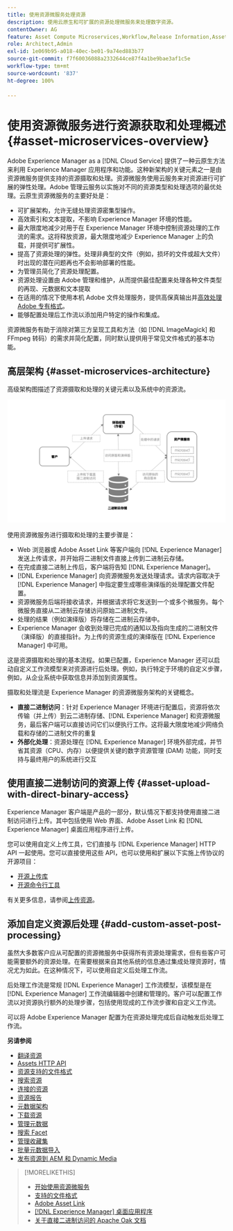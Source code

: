 ```yaml
---
title: 使用资源微服务处理资源
description: 使用云原生和可扩展的资源处理微服务来处理数字资源。
contentOwner: AG
feature: Asset Compute Microservices,Workflow,Release Information,Asset Processing
role: Architect,Admin
exl-id: 1e069b95-a018-40ec-be01-9a74ed883b77
source-git-commit: f7f60036088a2332644ce87f4a1be9bae3af1c5e
workflow-type: tm+mt
source-wordcount: '837'
ht-degree: 100%

---
```


# 使用资源微服务进行资源获取和处理概述 {#asset-microservices-overview}

Adobe Experience Manager as a [!DNL Cloud Service] 提供了一种云原生方法来利用 Experience Manager 应用程序和功能。这种新架构的关键元素之一是由资源微服务提供支持的资源摄取和处理。资源微服务使用云服务来对资源进行可扩展的弹性处理。Adobe 管理云服务以实施对不同的资源类型和处理选项的最优处理。云原生资源微服务的主要好处是：

* 可扩展架构，允许无缝处理资源密集型操作。
* 高效索引和文本提取，不影响 Experience Manager 环境的性能。
* 最大限度地减少对用于在 Experience Manager 环境中控制资源处理的工作流的需求。这将释放资源，最大限度地减少 Experience Manager 上的负载，并提供可扩展性。
* 提高了资源处理的弹性。处理非典型的文件（例如，损坏的文件或超大文件）时出现的潜在问题再也不会影响部署的性能。
* 为管理员简化了资源处理配置。
* 资源处理设置由 Adobe 管理和维护，从而提供最佳配置来处理各种文件类型的再现、元数据和文本提取
* 在适用的情况下使用本机 Adobe 文件处理服务，提供高保真输出并[高效处理 Adobe 专有格式](file-format-support.md)。
* 能够配置处理后工作流以添加用户特定的操作和集成。

资源微服务有助于消除对第三方呈现工具和方法（如 [!DNL ImageMagick] 和 FFmpeg 转码）的需求并简化配置，同时默认提供用于常见文件格式的基本功能。

## 高层架构 {#asset-microservices-architecture}

高级架构图描述了资源摄取和处理的关键元素以及系统中的资源流。

<!-- Proposed DRAFT diagram for asset microservices overview - see section "Asset processing - high-level diagram" in the PPTX deck

https://adobe-my.sharepoint.com/personal/gklebus_adobe_com/_layouts/15/guestaccess.aspx?guestaccesstoken=jexDC5ZnepXSt6dTPciH66TzckS1BPEfdaZuSgHugL8%3D&docid=2_1ec37f0bd4cc74354b4f481cd420e07fc&rev=1&e=CdgElS
-->

![使用资源微服务进行资源摄取和处理](assets/asset-microservices-overview.png "使用资源微服务进行资源摄取和处理")

使用资源微服务进行摄取和处理的主要步骤是：

* Web 浏览器或 Adobe Asset Link 等客户端向 [!DNL Experience Manager] 发送上传请求，并开始将二进制文件直接上传到二进制云存储。
* 在完成直接二进制上传后，客户端将告知 [!DNL Experience Manager]。
* [!DNL Experience Manager] 向资源微服务发送处理请求。请求内容取决于 [!DNL Experience Manager] 中指定要生成哪些演绎版的处理配置文件配置。
* 资源微服务后端将接收请求，并根据请求将它发送到一个或多个微服务。每个微服务直接从二进制云存储访问原始二进制文件。
* 处理的结果（例如演绎版）将存储在二进制云存储中。
* Experience Manager 会收到处理已完成的通知以及指向生成的二进制文件（演绎版）的直接指针。为上传的资源生成的演绎版在 [!DNL Experience Manager] 中可用。

这是资源摄取和处理的基本流程。如果已配置，Experience Manager 还可以启动自定义工作流模型来对资源进行后处理。例如，执行特定于环境的自定义步骤，例如，从企业系统中获取信息并添加到资源属性。

摄取和处理流是 Experience Manager 的资源微服务架构的关键概念。

* **直接二进制访问**：针对 Experience Manager 环境进行配置后，资源将依次传输（并上传）到云二进制存储、[!DNL Experience Manager] 和资源微服务，最后客户端可以直接访问它们以便执行工作。这将最大限度地减少网络负载和存储的二进制文件的重复
* **外部化处理**：资源处理在 [!DNL Experience Manager] 环境外部完成，并节省其资源（CPU、内存）以便提供关键的数字资源管理 (DAM) 功能，同时支持与最终用户的系统进行交互

## 使用直接二进制访问的资源上传 {#asset-upload-with-direct-binary-access}

Experience Manager 客户端是产品的一部分，默认情况下都支持使用直接二进制访问进行上传。其中包括使用 Web 界面、Adobe Asset Link 和 [!DNL Experience Manager] 桌面应用程序进行上传。

您可以使用自定义上传工具，它们直接与 [!DNL Experience Manager] HTTP API 一起使用。您可以直接使用这些 API，也可以使用和扩展以下实施上传协议的开源项目：

* [开源上传库](https://github.com/adobe/aem-upload)
* [开源命令行工具](https://github.com/adobe/aio-cli-plugin-aem)

有关更多信息，请参阅[上传资源](add-assets.md)。

## 添加自定义资源后处理 {#add-custom-asset-post-processing}

虽然大多数客户应从可配置的资源微服务中获得所有资源处理需求，但有些客户可能需要额外的资源处理。在需要根据来自其他系统的信息通过集成处理资源时，情况尤为如此。在这种情况下，可以使用自定义后处理工作流。

后处理工作流是常规 [!DNL Experience Manager] 工作流模型，该模型是在 [!DNL Experience Manager] 工作流编辑器中创建和管理的。客户可以配置工作流以对资源执行额外的处理步骤，包括使用现成的工作流步骤和自定义工作流。

可以将 Adobe Experience Manager 配置为在资源处理完成后自动触发后处理工作流。

<!-- TBD asgupta, Engg: Create some asset-microservices-data-flow-diagram.
-->

**另请参阅**

* [翻译资源](translate-assets.md)
* [Assets HTTP API](mac-api-assets.md)
* [资源支持的文件格式](file-format-support.md)
* [搜索资源](search-assets.md)
* [连接的资源](use-assets-across-connected-assets-instances.md)
* [资源报告](asset-reports.md)
* [元数据架构](metadata-schemas.md)
* [下载资源](download-assets-from-aem.md)
* [管理元数据](manage-metadata.md)
* [搜索 Facet](search-facets.md)
* [管理收藏集](manage-collections.md)
* [批量元数据导入](metadata-import-export.md)
* [发布资源到 AEM 和 Dynamic Media](/help/assets/publish-assets-to-aem-and-dm.md)

>[!MORELIKETHIS]
>
>* [开始使用资源微服务](asset-microservices-configure-and-use.md)
>* [支持的文件格式](file-format-support.md)
>* [Adobe Asset Link](https://helpx.adobe.com/cn/enterprise/using/adobe-asset-link.html)
>* [[!DNL Experience Manager] 桌面应用程序](https://experienceleague.adobe.com/docs/experience-manager-desktop-app/using/introduction.html)
>* [关于直接二进制访问的 Apache Oak 文档](https://jackrabbit.apache.org/oak/docs/features/direct-binary-access.html)
